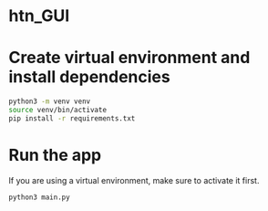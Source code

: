 # htn_GUI


# Create virtual environment and install dependencies

```bash
python3 -m venv venv
source venv/bin/activate
pip install -r requirements.txt
```

# Run the app

If you are using a virtual environment, make sure to activate it first.


```bash
python3 main.py
```